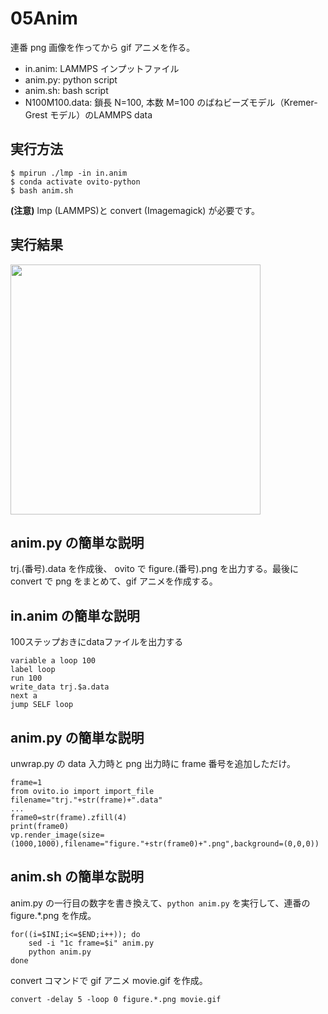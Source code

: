 # 05Anim
連番 png 画像を作ってから gif アニメを作る。
- in.anim: LAMMPS インプットファイル
- anim.py: python script
- anim.sh: bash script
- N100M100.data: 鎖長 N=100, 本数 M=100 のばねビーズモデル（Kremer-Grest モデル）のLAMMPS data

## 実行方法
```
$ mpirun ./lmp -in in.anim
$ conda activate ovito-python
$ bash anim.sh
```
**(注意)** lmp (LAMMPS)と convert (Imagemagick) が必要です。

## 実行結果
<img src=https://github.com/t-murash/OVITO-Tips/blob/master/05Anim/movie.gif width=400px>

## anim.py の簡単な説明
trj.(番号).data を作成後、 ovito で figure.(番号).png を出力する。最後に convert で png をまとめて、gif アニメを作成する。

## in.anim の簡単な説明
100ステップおきにdataファイルを出力する
```
variable a loop 100
label loop
run 100
write_data trj.$a.data
next a
jump SELF loop
```

## anim.py の簡単な説明
unwrap.py の data 入力時と png 出力時に frame 番号を追加しただけ。
```
frame=1
from ovito.io import import_file
filename="trj."+str(frame)+".data"
...
frame0=str(frame).zfill(4)
print(frame0)
vp.render_image(size=(1000,1000),filename="figure."+str(frame0)+".png",background=(0,0,0))
```



## anim.sh の簡単な説明
anim.py の一行目の数字を書き換えて、`python anim.py` を実行して、連番の figure.*.png を作成。
```
for((i=$INI;i<=$END;i++)); do
    sed -i "1c frame=$i" anim.py
    python anim.py
done
```

convert コマンドで gif アニメ movie.gif を作成。
```
convert -delay 5 -loop 0 figure.*.png movie.gif
```

